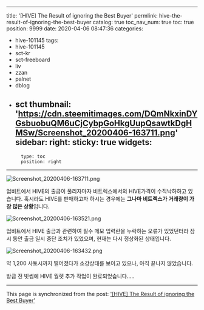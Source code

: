 
---
title: '[HIVE] The Result of ignoring the Best Buyer'
permlink: hive-the-result-of-ignoring-the-best-buyer
catalog: true
toc_nav_num: true
toc: true
position: 9999
date: 2020-04-06 08:47:36
categories:
- hive-101145
tags:
- hive-101145
- sct-kr
- sct-freeboard
- liv
- zzan
- palnet
- dblog
- sct
thumbnail: 'https://cdn.steemitimages.com/DQmNkxinDYGsbuobuQM6uCjCybpGoHkgUupQsawtkDgHMSw/Screenshot_20200406-163711.png'
sidebar:
    right:
        sticky: true
widgets:
    -
        type: toc
        position: right
---


![Screenshot_20200406-163711.png](https://cdn.steemitimages.com/DQmNkxinDYGsbuobuQM6uCjCybpGoHkgUupQsawtkDgHMSw/Screenshot_20200406-163711.png)

업비트에서 HIVE의 출금이 풀리자마자 비트렉스에서의 HIVE가격이 수직낙하하고 있습니다. 혹시라도 HIVE를 판매하고자 하시는 경우에는 **그나마 비트렉스가 거래량이 가장 많은 상황**입니다.

![Screenshot_20200406-163521.png](https://cdn.steemitimages.com/DQmQJCTVqwSV4rAQGkb6Ro1uXuAVhTbJh8qe11SYb1D2sW9/Screenshot_20200406-163521.png)

업비트에서 HIVE 출금과 관련하여 필수 메모 입력란을 누락하는 오류가 있었던터라 잠시 동안 출금 일시 중단 조치가 있었으며, 현재는 다시 정상화된 상태입니다.

![Screenshot_20200406-163432.png](https://cdn.steemitimages.com/DQmPxHPzZ2kEKEBHfZPJsrSWLq2iuTyamEJYb7tYkRW9gJz/Screenshot_20200406-163432.png)

약 1,200 사토시까지 떨어졌다가 소강상태를 보이고 있으나, 아직 끝나지 않았습니다. 

방금 전 빗썸에 HIVE 월렛 추가 작업이 완료되었습니다.....

- - -

This page is synchronized from the post: ['[HIVE] The Result of ignoring the Best Buyer'](https://steemit.com/@donekim/hive-the-result-of-ignoring-the-best-buyer)
